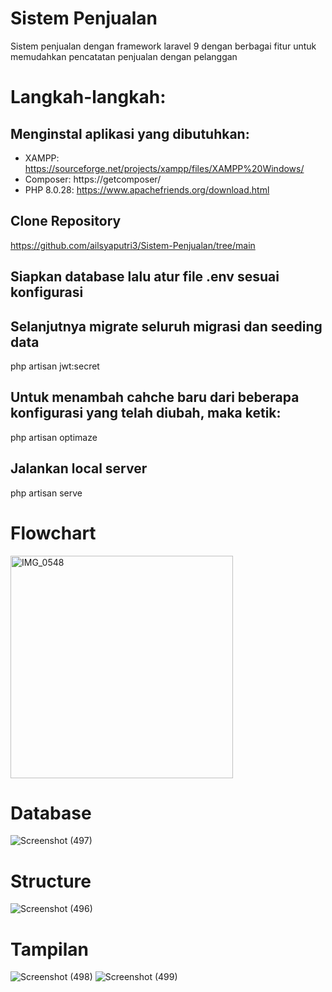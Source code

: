 # Sistem Penjualan
Sistem penjualan dengan framework laravel 9 dengan berbagai fitur untuk memudahkan pencatatan penjualan dengan pelanggan

# Langkah-langkah:
## Menginstal aplikasi yang dibutuhkan:
- XAMPP:
https://sourceforge.net/projects/xampp/files/XAMPP%20Windows/
- Composer:
https://getcomposer/
- PHP 8.0.28:
https://www.apachefriends.org/download.html

## Clone Repository
https://github.com/ailsyaputri3/Sistem-Penjualan/tree/main

## Siapkan database lalu atur file .env sesuai konfigurasi

## Selanjutnya migrate seluruh migrasi dan seeding data
php artisan jwt:secret

## Untuk menambah cahche baru dari beberapa konfigurasi yang telah diubah, maka ketik:
php artisan optimaze

## Jalankan local server
php artisan serve

# Flowchart
<img width="356" alt="IMG_0548" src="https://github.com/ailsyaputri3/Sistem-Penjualan/assets/152596831/be863f97-773a-4367-9d03-287b1a972a65">

# Database
![Screenshot (497)](https://github.com/ailsyaputri3/Sistem-Penjualan/assets/152596831/7211590b-8ce1-4f53-b392-ffb9044ff8bf)


# Structure
![Screenshot (496)](https://github.com/ailsyaputri3/Sistem-Penjualan/assets/152596831/f5d07cac-2463-4aa8-9e34-6b822a31ee8a)

# Tampilan
![Screenshot (498)](https://github.com/ailsyaputri3/Sistem-Penjualan/assets/152596831/e3f1926d-48af-41f3-9060-94b4e58d122b)
![Screenshot (499)](https://github.com/ailsyaputri3/Sistem-Penjualan/assets/152596831/4736bf9b-2f34-47ee-9293-07734f64d9ef)


